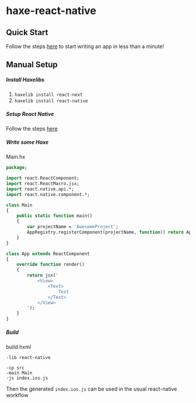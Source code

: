 # haxe-react-native

## Quick Start

Follow the steps [here](https://github.com/haxe-react/haxe-react-native-sample) to start writing an app in less than a minute!

## Manual Setup

##### Install Haxelibs

1. `haxelib install react-next`
1. `haxelib install react-native`

##### Setup React Native

Follow the steps [here](http://facebook.github.io/react-native/docs/getting-started.html#content)

##### Write some Haxe

Main.hx

``` haxe
package;

import react.ReactComponent;
import react.ReactMacro.jsx;
import react.native.api.*;
import react.native.component.*;

class Main
{
    public static function main()
    {
        var projectName = 'AwesomeProject';
        AppRegistry.registerComponent(projectName, function() return App);
    }
}

class App extends ReactComponent
{
    override function render()
    {
        return jsx('
            <View>
                <Text>
                    Test
                </Text>
            </View>
        ');
    }
}
```

##### Build

build.hxml

```
-lib react-native

-cp src
-main Main
-js index.ios.js
```

Then the generated `index.ios.js` can be used in the usual react-native workflow

